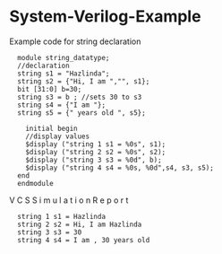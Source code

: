 # System-Verilog-Example
Example code for string declaration


      module string_datatype;
      //declaration
      string s1 = "Hazlinda";
      string s2 = {"Hi, I am ","", s1};
      bit [31:0] b=30;
      string s3 = b ; //sets 30 to s3
      string s4 = {"I am "};
      string s5 = {" years old ", s5};
  
        initial begin
        //display values
        $display ("string 1 s1 = %0s", s1);
        $display ("string 2 s2 = %0s", s2);
        $display ("string 3 s3 = %0d", b);
        $display ("string 4 s4 = %0s, %0d",s4, s3, s5);
      end 
      endmodule

 V C S   S i m u l a t i o n   R e p o r t 
 
      string 1 s1 = Hazlinda
      string 2 s2 = Hi, I am Hazlinda
      string 3 s3 = 30
      string 4 s4 = I am , 30 years old 
          
